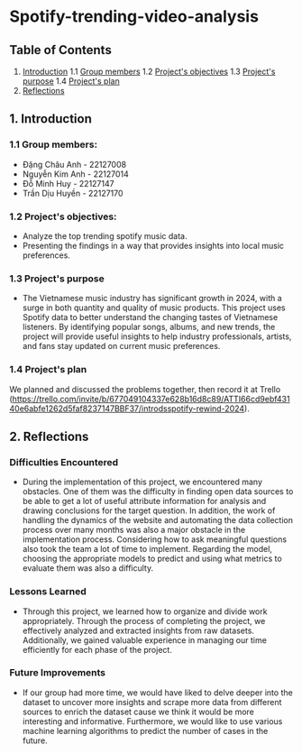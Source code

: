 # Spotify-trending-video-analysis

## Table of Contents
1. [Introduction](#introduction)
1.1 [Group members](#11-group-members)
1.2 [Project's objectives](#12-projects-objectives)
1.3 [Project's purpose](#13-projects-purpose)
1.4 [Project's plan](#14-projects-plan)
2. [Reflections](#2-reflections)

## 1. Introduction
### 1.1 Group members:
- Đặng Châu Anh - 22127008
- Nguyễn Kim Anh - 22127014
- Đỗ Minh Huy - 22127147
- Trần Dịu Huyền - 22127170

### 1.2 Project's objectives:
- Analyze the top trending spotify music data.
- Presenting the findings in a way that provides insights into local music preferences.

### 1.3 Project's purpose 
- The Vietnamese music industry has significant growth in 2024, with a surge in both quantity and quality of music products. This project uses Spotify data to better understand the changing tastes of Vietnamese listeners. By identifying popular songs, albums, and new trends, the project will provide useful insights to help industry professionals, artists, and fans stay updated on current music preferences.

### 1.4 Project's plan
We planned and discussed the problems together, then record it at Trello (https://trello.com/invite/b/677049104337e628b16d8c89/ATTI66cd9ebf43140e6abfe1262d5faf8237147BBF37/introdsspotify-rewind-2024).

## 2. Reflections
### **Difficulties Encountered**
- During the implementation of this project, we encountered many obstacles. One of them was the difficulty in finding open data sources to be able to get a lot of useful attribute information for analysis and drawing conclusions for the target question. In addition, the work of handling the dynamics of the website and automating the data collection process over many months was also a major obstacle in the implementation process. Considering how to ask meaningful questions also took the team a lot of time to implement. Regarding the model, choosing the appropriate models to predict and using what metrics to evaluate them was also a difficulty.

### **Lessons Learned**
- Through this project, we learned how to organize and divide work appropriately. Through the process of completing the project, we effectively analyzed and extracted insights from raw datasets. Additionally, we gained valuable experience in managing our time efficiently for each phase of the project.

### **Future Improvements**
- If our group had more time, we would have liked to delve deeper into the dataset to uncover more insights and scrape more data from different sources to enrich the dataset cause we think it would be more interesting and informative. Furthermore, we would like to use various machine learning algorithms to predict the number of cases in the future.